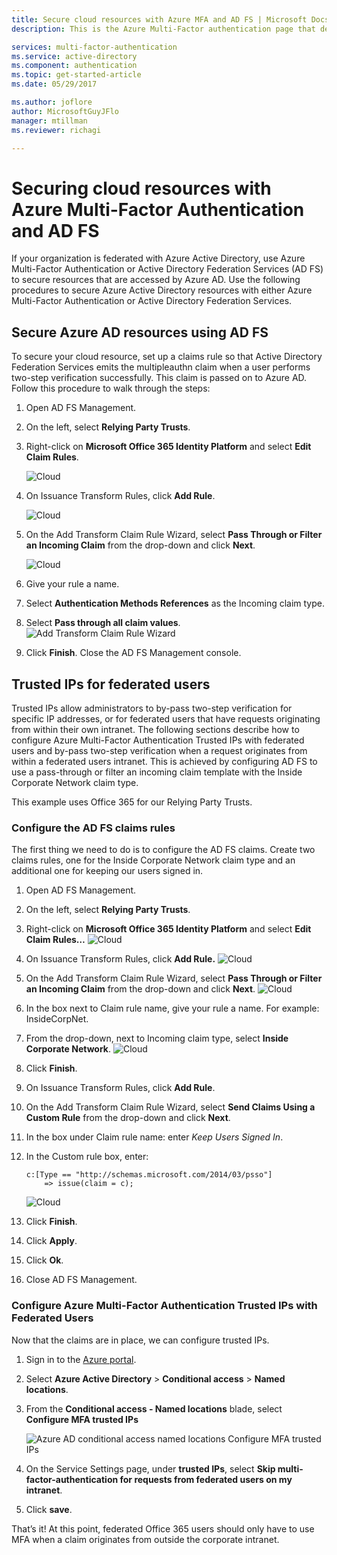 ```yaml
---
title: Secure cloud resources with Azure MFA and AD FS | Microsoft Docs
description: This is the Azure Multi-Factor authentication page that describes how to get started with Azure MFA and AD FS in the cloud.

services: multi-factor-authentication
ms.service: active-directory
ms.component: authentication
ms.topic: get-started-article
ms.date: 05/29/2017

ms.author: joflore
author: MicrosoftGuyJFlo
manager: mtillman
ms.reviewer: richagi

---
```


# Securing cloud resources with Azure Multi-Factor Authentication and AD FS
If your organization is federated with Azure Active Directory, use Azure Multi-Factor Authentication or Active Directory Federation Services (AD FS) to secure resources that are accessed by Azure AD. Use the following procedures to secure Azure Active Directory resources with either Azure Multi-Factor Authentication or Active Directory Federation Services.

## Secure Azure AD resources using AD FS
To secure your cloud resource, set up a claims rule so that Active Directory Federation Services emits the multipleauthn claim when a user performs two-step verification successfully. This claim is passed on to Azure AD. Follow this procedure to walk through the steps:


1. Open AD FS Management.
2. On the left, select **Relying Party Trusts**.
3. Right-click on **Microsoft Office 365 Identity Platform** and select **Edit Claim Rules**.

   ![Cloud](./media/howto-mfa-adfs/trustedip1.png)

4. On Issuance Transform Rules, click **Add Rule**.

   ![Cloud](./media/howto-mfa-adfs/trustedip2.png)

5. On the Add Transform Claim Rule Wizard, select **Pass Through or Filter an Incoming Claim** from the drop-down and click **Next**.

   ![Cloud](./media/howto-mfa-adfs/trustedip3.png)

6. Give your rule a name. 
7. Select **Authentication Methods References** as the Incoming claim type.
8. Select **Pass through all claim values**.
    ![Add Transform Claim Rule Wizard](./media/howto-mfa-adfs/configurewizard.png)
9. Click **Finish**. Close the AD FS Management console.

## Trusted IPs for federated users
Trusted IPs allow administrators to by-pass two-step verification for specific IP addresses, or for federated users that have requests originating from within their own intranet. The following sections describe how to configure Azure Multi-Factor Authentication Trusted IPs with federated users and by-pass two-step verification when a request originates from within a federated users intranet. This is achieved by configuring AD FS to use a pass-through or filter an incoming claim template with the Inside Corporate Network claim type.

This example uses Office 365 for our Relying Party Trusts.

### Configure the AD FS claims rules
The first thing we need to do is to configure the AD FS claims. Create two claims rules, one for the Inside Corporate Network claim type and an additional one for keeping our users signed in.

1. Open AD FS Management.
2. On the left, select **Relying Party Trusts**.
3. Right-click on **Microsoft Office 365 Identity Platform** and select **Edit Claim Rules…**
   ![Cloud](./media/howto-mfa-adfs/trustedip1.png)
4. On Issuance Transform Rules, click **Add Rule.**
   ![Cloud](./media/howto-mfa-adfs/trustedip2.png)
5. On the Add Transform Claim Rule Wizard, select **Pass Through or Filter an Incoming Claim** from the drop-down and click **Next**.
   ![Cloud](./media/howto-mfa-adfs/trustedip3.png)
6. In the box next to Claim rule name, give your rule a name. For example: InsideCorpNet.
7. From the drop-down, next to Incoming claim type, select **Inside Corporate Network**.
   ![Cloud](./media/howto-mfa-adfs/trustedip4.png)
8. Click **Finish**.
9. On Issuance Transform Rules, click **Add Rule**.
10. On the Add Transform Claim Rule Wizard, select **Send Claims Using a Custom Rule** from the drop-down and click **Next**.
11. In the box under Claim rule name: enter *Keep Users Signed In*.
12. In the Custom rule box, enter:

        c:[Type == "http://schemas.microsoft.com/2014/03/psso"]
            => issue(claim = c);
    ![Cloud](./media/howto-mfa-adfs/trustedip5.png)
13. Click **Finish**.
14. Click **Apply**.
15. Click **Ok**.
16. Close AD FS Management.

### Configure Azure Multi-Factor Authentication Trusted IPs with Federated Users
Now that the claims are in place, we can configure trusted IPs.

1. Sign in to the [Azure portal](https://portal.com).
2. Select **Azure Active Directory** > **Conditional access** > **Named locations**.
3. From the **Conditional access - Named locations** blade, select **Configure MFA trusted IPs**

   ![Azure AD conditional access named locations Configure MFA trusted IPs](./media/howto-mfa-adfs/trustedip6.png)

4. On the Service Settings page, under **trusted IPs**, select **Skip multi-factor-authentication for requests from federated users on my intranet**.  
5. Click **save**.

That’s it! At this point, federated Office 365 users should only have to use MFA when a claim originates from outside the corporate intranet.
